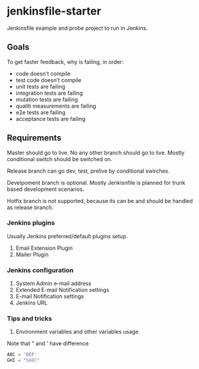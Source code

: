 # jenkinsfile-starter
Jenkinsfile example and probe project to run in Jenkins.

## Goals

To get faster feedback, why is failing, in order:
* code doesn't compile
* test code doesn't compile
* unit tests are failing
* integration tests are failing
* mutation tests are failing
* qualiti measurements are failing
* e2e tests are failing
* acceptance tests are failing

## Requirements

Master should go to live. No any other branch should go to live. Mostly conditional switch should be switched on.

Release branch can go dev, test, prelive by conditional swirches.

Develpoment branch is optional. Mostly Jenkisnfile is planned for trunk based development scenarios.

Hotfix branch is not supported, because its can be and should be handled as release branch.

### Jenkins plugins

Usually Jenkins preferred/default plugins setup.

1. Email Extension Plugin
2. Mailer Plugin

### Jenkins configuration

1. System Admin e-mail address 
2. Extended E-mail Notification settings
3. E-mail Notification settings
4. Jenkins URL

### Tips and tricks

1. Environment variables and other variables usage

Note that " and ' have difference

``` groovy
ABC = 'DEF'
GHI = "$ABC"
```

